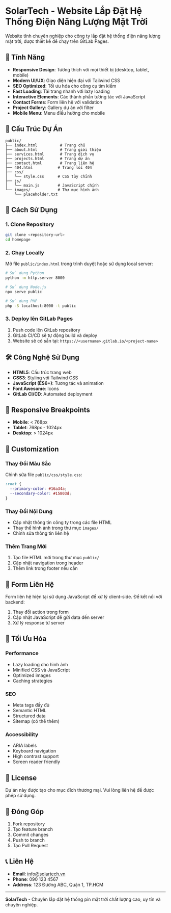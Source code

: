 # SolarTech - Website Lắp Đặt Hệ Thống Điện Năng Lượng Mặt Trời

Website tĩnh chuyên nghiệp cho công ty lắp đặt hệ thống điện năng lượng mặt trời, được thiết kế để chạy trên GitLab Pages.

## 🌟 Tính Năng

- **Responsive Design**: Tương thích với mọi thiết bị (desktop, tablet, mobile)
- **Modern UI/UX**: Giao diện hiện đại với Tailwind CSS
- **SEO Optimized**: Tối ưu hóa cho công cụ tìm kiếm
- **Fast Loading**: Tải trang nhanh với lazy loading
- **Interactive Elements**: Các thành phần tương tác với JavaScript
- **Contact Forms**: Form liên hệ với validation
- **Project Gallery**: Gallery dự án với filter
- **Mobile Menu**: Menu điều hướng cho mobile

## 📁 Cấu Trúc Dự Án

```
public/
├── index.html          # Trang chủ
├── about.html          # Trang giới thiệu
├── services.html       # Trang dịch vụ
├── projects.html       # Trang dự án
├── contact.html        # Trang liên hệ
├── 404.html           # Trang lỗi 404
├── css/
│   └── style.css      # CSS tùy chỉnh
├── js/
│   └── main.js        # JavaScript chính
└── images/            # Thư mục hình ảnh
    └── placeholder.txt
```

## 🚀 Cách Sử Dụng

### 1. Clone Repository
```bash
git clone <repository-url>
cd homepage
```

### 2. Chạy Locally
Mở file `public/index.html` trong trình duyệt hoặc sử dụng local server:

```bash
# Sử dụng Python
python -m http.server 8000

# Sử dụng Node.js
npx serve public

# Sử dụng PHP
php -S localhost:8000 -t public
```

### 3. Deploy lên GitLab Pages
1. Push code lên GitLab repository
2. GitLab CI/CD sẽ tự động build và deploy
3. Website sẽ có sẵn tại: `https://<username>.gitlab.io/<project-name>`

## 🛠️ Công Nghệ Sử Dụng

- **HTML5**: Cấu trúc trang web
- **CSS3**: Styling với Tailwind CSS
- **JavaScript (ES6+)**: Tương tác và animation
- **Font Awesome**: Icons
- **GitLab CI/CD**: Automated deployment

## 📱 Responsive Breakpoints

- **Mobile**: < 768px
- **Tablet**: 768px - 1024px
- **Desktop**: > 1024px

## 🎨 Customization

### Thay Đổi Màu Sắc
Chỉnh sửa file `public/css/style.css`:
```css
:root {
  --primary-color: #16a34a;
  --secondary-color: #15803d;
}
```

### Thay Đổi Nội Dung
- Cập nhật thông tin công ty trong các file HTML
- Thay thế hình ảnh trong thư mục `images/`
- Chỉnh sửa thông tin liên hệ

### Thêm Trang Mới
1. Tạo file HTML mới trong thư mục `public/`
2. Cập nhật navigation trong header
3. Thêm link trong footer nếu cần

## 📧 Form Liên Hệ

Form liên hệ hiện tại sử dụng JavaScript để xử lý client-side. Để kết nối với backend:

1. Thay đổi action trong form
2. Cập nhật JavaScript để gửi data đến server
3. Xử lý response từ server

## 🔧 Tối Ưu Hóa

### Performance
- Lazy loading cho hình ảnh
- Minified CSS và JavaScript
- Optimized images
- Caching strategies

### SEO
- Meta tags đầy đủ
- Semantic HTML
- Structured data
- Sitemap (có thể thêm)

### Accessibility
- ARIA labels
- Keyboard navigation
- High contrast support
- Screen reader friendly

## 📄 License

Dự án này được tạo cho mục đích thương mại. Vui lòng liên hệ để được phép sử dụng.

## 🤝 Đóng Góp

1. Fork repository
2. Tạo feature branch
3. Commit changes
4. Push to branch
5. Tạo Pull Request

## 📞 Liên Hệ

- **Email**: info@solartech.vn
- **Phone**: 090 123 4567
- **Address**: 123 Đường ABC, Quận 1, TP.HCM

---

**SolarTech** - Chuyên lắp đặt hệ thống pin mặt trời chất lượng cao, uy tín và chuyên nghiệp.